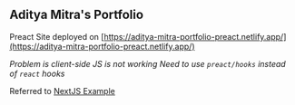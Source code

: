 ## Aditya Mitra's Portfolio

Preact Site deployed on [https://aditya-mitra-portfolio-preact.netlify.app/](https://aditya-mitra-portfolio-preact.netlify.app/)


*Problem is client-side JS is not working*
*Need to use `preact/hooks` instead of `react` hooks*


Referred to [NextJS Example](https://github.com/vercel/next.js/tree/canary/examples/using-preact)
